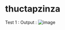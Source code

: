 # thuctapzinza
Test 1 :
Output : ![image](https://github.com/B19DCCN163/thuctapzinza/assets/93438963/5481b1e9-3a6d-4757-a3fd-c682ae8383da)
